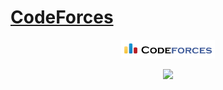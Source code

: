 # [CodeForces](https://codeforces.com/)
<div align="center">
    <img src="../assets/codeforces.png" width="150" title="CodeForces" alt="CodeForces">
</div>
<p align="center">
    <a><img src="https://img.shields.io/badge/solutions-0-ff69b4"></a>
</p>